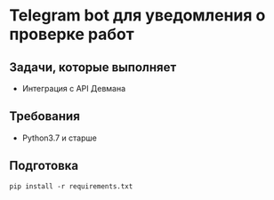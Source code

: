 # Telegram bot для уведомления о проверке работ 
## Задачи, которые выполняет
* Интеграция с API Девмана

## Требования 
* Python3.7 и старше

## Подготовка
```shell
pip install -r requirements.txt
```
